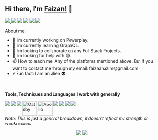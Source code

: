 ## Hi there, I'm [Faizan!](https://mdfaizan7.github.io) 👋

<a href="https://www.instagram.com/md_faizan7/"> <img src="https://img.icons8.com/fluent/48/000000/instagram-new.png"/> </a>
<a href="https://t.me/mdfaizan7"><img src="https://img.icons8.com/color/48/000000/telegram-app.png"/></a>
<a href="https://www.linkedin.com/in/mohammad-faizan-azim-8a84b1142/"><img src="https://img.icons8.com/fluent/48/000000/linkedin.png"/></a>
<a href="https://www.reddit.com/user/faizu07"><img src="https://img.icons8.com/fluent/48/000000/reddit.png"/></a>
<a href="https://angel.co/u/mdfaizan7"><img src="https://img.icons8.com/color/48/000000/angelist.png"/></a>
<a href="https://dev.to/mdfaizan7"><img src="https://img.icons8.com/windows/48/000000/dev.png"/></a>
<br />

About me:

- 🔭 I’m currently working on Powerplay.
- 🌱 I’m currently learning GraphQL.
- 👯 I’m looking to collaborate on any Full Stack Projects.
- 🤔 I’m looking for help with 😅.
- 📫 How to reach me: Any of the platforms mentioned above. But if you want to contact me through my email: <a href="mailto:faizaanazim@gmail.com">faizaanazim@gmail.com</a> 
- ⚡ Fun fact: I am an alien :alien:
<!-- - 😄 Pronouns: ...
- ⚡ Fun fact: ... -->

<br/>

**Tools, Techniques and Languages I work with generally**

<img align="left" src="https://img.icons8.com/color/48/000000/javascript.png"/>
<img align="left" src="https://img.icons8.com/color/48/000000/golang.png"/>
<img align="left" src="https://img.icons8.com/officel/48/000000/react.png"/>
<img align="left" alt="Gatsby" src="https://i.imgur.com/SctOfpG.png" width=48/>
<img align="left" alt="Apollo" src="https://i.imgur.com/lqY4TF1.pngv" width=48/>
<img align="left" src="https://img.icons8.com/color/48/000000/graphql.png"/>
<img align="left" src="https://img.icons8.com/color/48/000000/nodejs.png"/>
<img align="left" src="https://img.icons8.com/color/48/000000/mongodb.png"/>
<img align="left" src="https://img.icons8.com/color/48/000000/postgreesql.png"/>

<br/><br/>

<p><i>Note: This is just a general breakdown, it doesn't reflect my strength or weaknesses.</i></p>
<!-- Stats Dashboard -->
<p align = "center">
  <img src = "https://github-readme-stats.vercel.app/api?username=mdfaizan7&show_icons=true&theme=dracula&line_height=40&count_private=true">
  <img src = "https://github-readme-stats.vercel.app/api/top-langs/?username=mdfaizan7&langs_count=11&hide=jupyter%20notebook,scss,html,css,shell&theme=dracula">
</p>
